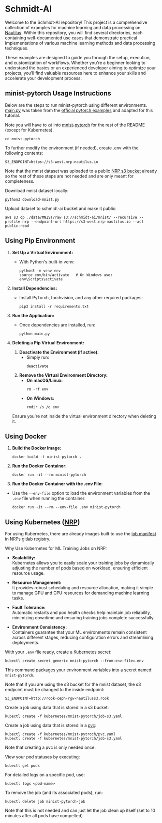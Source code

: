 # Schmidt-AI

Welcome to the Schmidt-AI repository! This project is a comprehensive collection of examples for machine learning and data processing on [Nautilus](https://nrp.ai/documentation/). Within this repository, you will find several directories, each containing well-documented use cases that demonstrate practical implementations of various machine learning methods and data processing techniques.

These examples are designed to guide you through the setup, execution, and customization of workflows. Whether you're a beginner looking to understand the basics or an experienced developer aiming to optimize your projects, you'll find valuable resources here to enhance your skills and accelerate your development process.


## minist-pytorch Usage Instructions

Below are the steps to run minist-pytorch using different environments. [main.py](/mnist-pytorch/main.py) was taken from the [official pytorch examples](https://github.com/pytorch/examples/blob/main/mnist/main.py) and adapted for this tutorial.

Note you will have to `cd` into [mnist-pytorch](/mnist-pytorch/) for the rest of the README (except for Kubernetes).
```
cd mnist-pytorch
```

To further modify the environment (if needed), create .env with the following contents:
```
S3_ENDPOINT=https://s3-west.nrp-nautilus.io

```

Note that the mnist dataset was uploaded to a public [NRP s3 bucket](https://nrp.ai/documentation/userdocs/storage/ceph-s3/) already so the rest of these steps are not needed and are only meant for completeness.

Download mnist dataset locally:
```
python3 download-mnist.py
```

Upload dataset to schmidt-ai bucket and make it public:
```
aws s3 cp ./data/MNIST/raw s3://schmidt-ai/mnist/ --recursive --profile nrp --endpoint-url https://s3-west.nrp-nautilus.io --acl public-read
```

## Using Pip Environment

1. **Set Up a Virtual Environment:**
    - With Python's built-in venv:
      ```
      python3 -m venv env
      source env/bin/activate   # On Windows use: env\Scripts\activate
      ```
2. **Install Dependencies:**
    - Install PyTorch, torchvision, and any other required packages:
      ```
      pip3 install -r requirements.txt
      ```
3. **Run the Application:**
    - Once dependencies are installed, run:
      ```
      python main.py
      ```
4. **Deleting a Pip Virtual Environment:**

    1. **Deactivate the Environment (if active):**
        - Simply run:
          ```
          deactivate
          ```
    2. **Remove the Virtual Environment Directory:**
        - **On macOS/Linux:**
          ```
          rm -rf env
          ```
        - **On Windows:**
          ```
          rmdir /s /q env
          ```

    Ensure you're not inside the virtual environment directory when deleting it.

## Using Docker

1. **Build the Docker Image:**
    ```
    docker build -t minist-pytorch .
    ```
2. **Run the Docker Container:**
    ```
    docker run -it --rm minist-pytorch
    ```
3. **Run the Docker Container with the .env File:**
  - Use the `--env-file` option to load the environment variables from the `.env` file when running the container:
    ```
    docker run -it --rm --env-file .env minist-pytorch
    ```

## Using Kubernetes ([NRP](https://nrp.ai/documentation/))
For using Kubernetes, there are already images built to use the [job manifest](/kubernetes/mnist-pytorch/job-s3.yaml) in [NRPs gitlab registry](https://gitlab.nrp-nautilus.io/ndp/schmidt-ai/container_registry/5024).

Why Use Kubernetes for ML Training Jobs on NRP:
- **Scalability:**  
  Kubernetes allows you to easily scale your training jobs by dynamically adjusting the number of pods based on workload, ensuring efficient resource usage.

- **Resource Management:**  
  It provides robust scheduling and resource allocation, making it simple to manage GPU and CPU resources for demanding machine learning tasks.

- **Fault Tolerance:**  
  Automatic restarts and pod health checks help maintain job reliability, minimizing downtime and ensuring training jobs complete successfully.

- **Environment Consistency:**  
  Containers guarantee that your ML environments remain consistent across different stages, reducing configuration errors and streamlining deployments.

With your `.env` file ready, create a Kubernetes secret:
```
kubectl create secret generic mnist-pytorch --from-env-file=.env
```
This command packages your environment variables into a secret named `mnist-pytorch`.

Note that if you are using the s3 bucket for the mnist dataset, the s3 endpoint must be changed to the inside endpoint:
```
S3_ENDPOINT=http://rook-ceph-rgw-nautiluss3.rook

```

Create a job using data that is stored in a s3 bucket:
```
kubectl create -f kubernetes/mnist-pytorch/job-s3.yaml
```

Create a job using data that is stored in a [pvc](https://nrp.ai/documentation/userdocs/tutorial/storage/#creating-a-persistent-volume-claim):
```
kubectl create -f kubernetes/mnist-pytroch/pvc.yaml
kubectl create -f kubernetes/mnist-pytorch/job-s3.yaml
```
Note that creating a pvc is only needed once. 

View your pod statuses by executing:
```
kubectl get pods
```
For detailed logs on a specific pod, use:
```
kubectl logs <pod-name>
```

To remove the job (and its associated pods), run:
```
kubectl delete job minist-pytorch-job
```
Note that this is not needed and can just let the job clean up itself (set to 10 minutes after all pods have compelted)